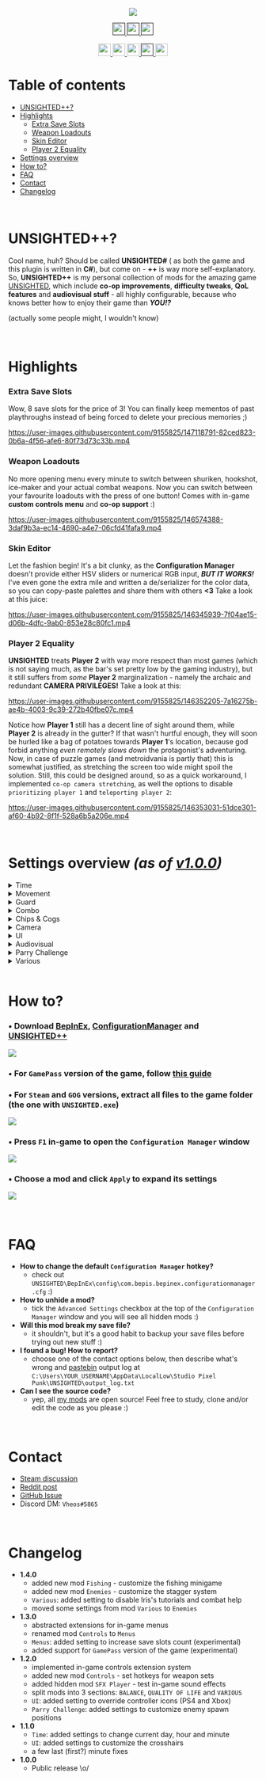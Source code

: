 <p align="center">
    <a href="">
        <img src="https://github.com/Vheos777/Mods.UNSIGHTED/blob/master/ReadmeAssets/Logo.png"/>
    </a>
</p>    

<p align="center">
    <a href="">
        <img src="https://img.shields.io/github/v/release/Vheos777/Mods.UNSIGHTED?labelColor=808080&color=404040&label=Mod" height=25/>
        <img src="https://img.shields.io/static/v1?labelColor=808080&color=404040&label=Game&message=v1.0.7.3" height=25/>
        <img src="https://img.shields.io/github/downloads/Vheos777/Mods.UNSIGHTED/total?labelColor=808080&color=404040&label=Downloads" height=25/>
    </a>
</p>
    
<p align="center">
    <a href="https://steamcommunity.com/app/1062110/discussions/0/4739473745767880713/">             
        <img src="https://img.shields.io/static/v1?logo=steam&color=0b2961&logoColor=white&label=%20&message=Steam" height=25/>
    </a>
    <a href="https://www.reddit.com/r/UNSIGHTED/comments/rkhnrg/unsighted/">   
        <img src="https://img.shields.io/static/v1?logo=reddit&color=ff4500&logoColor=white&label=%20&message=Reddit" height=25/>
    </a>
    <a href="https://github.com/Vheos777/Mods.UNSIGHTED/issues">
        <img src="https://img.shields.io/static/v1?logo=github&color=282828&logoColor=white&label=%20&message=GitHub" height=25/>
    </a>
    <a href="">   
        <img src="https://img.shields.io/static/v1?logo=discord&color=657ac7&logoColor=white&label=%20&message=Vheos%235865" height=25/>
    </a>
    <a href="https://ko-fi.com/vheos777">
        <img src="https://img.shields.io/static/v1?logo=kofi&color=ff5e5b&logoColor=white&label=%20&message=Ko-fi" height="25"/>
    </a>
</p>



# Table of contents
- [UNSIGHTED++?](https://github.com/Vheos777/Mods.UNSIGHTED#unsighted)
- [Highlights](https://github.com/Vheos777/Mods.UNSIGHTED#highlights)
  - [Extra Save Slots](https://github.com/Vheos777/Mods.UNSIGHTED#extra-save-slots)
  - [Weapon Loadouts](https://github.com/Vheos777/Mods.UNSIGHTED#weapon-loadouts)
  - [Skin Editor ](https://github.com/Vheos777/Mods.UNSIGHTED#skin-editor)
  - [Player 2 Equality](https://github.com/Vheos777/Mods.UNSIGHTED#player-2-equality)
- [Settings overview](https://github.com/Vheos777/Mods.UNSIGHTED#settings-overview-as-of-v100)
- [How to?](https://github.com/Vheos777/Mods.UNSIGHTED#how-to)
- [FAQ](https://github.com/Vheos777/Mods.UNSIGHTED#faq)
- [Contact](https://github.com/Vheos777/Mods.UNSIGHTED#contact)
- [Changelog](https://github.com/Vheos777/Mods.UNSIGHTED#changelog)
<br/>



# UNSIGHTED++?
Cool name, huh? Should be called **UNSIGHTED#** ( as both the game and this plugin is written in **C#**), but come on - **++** is way more self-explanatory.  
So, **UNSIGHTED++** is my personal collection of mods for the amazing game [UNSIGHTED](https://store.steampowered.com/app/1062110/UNSIGHTED/), which include **co-op improvements**, **difficulty tweaks**, **QoL features** and **audiovisual stuff** - all highly configurable, because who knows better how to enjoy their game than ***YOU!?***

(actually some people might, I wouldn't know)
<br/><br/><br/>



# Highlights

### Extra Save Slots
Wow, 8 save slots for the price of 3! You can finally keep mementos of past playthroughs instead of being forced to delete your precious memories ;)

https://user-images.githubusercontent.com/9155825/147118791-82ced823-0b6a-4f56-afe6-80f73d73c33b.mp4

### Weapon Loadouts
No more opening menu every minute to switch between shuriken, hookshot, ice-maker and your actual combat weapons. Now you can switch between your favourite loadouts with the press of one button! Comes with in-game **custom controls menu** and **co-op support** :)

https://user-images.githubusercontent.com/9155825/146574388-3daf9b3a-ec14-4690-a4e7-06cfd41fafa9.mp4

### Skin Editor
Let the fashion begin! It's a bit clunky, as the **Configuration Manager** doesn't provide either HSV sliders or numerical RGB input, ***BUT IT WORKS!*** I've even gone the extra mile and written a de/serializer for the color data, so you can copy-paste palettes and share them with others **<3** Take a look at this juice:

https://user-images.githubusercontent.com/9155825/146345939-7f04ae15-d06b-4dfc-9ab0-853e28c80fc1.mp4

### Player 2 Equality
**UNSIGHTED** treats **Player 2** with way more respect than most games (which is  not saying much, as the bar's set pretty low by the gaming industry), but it still suffers from *some* **Player 2** marginalization - namely the archaic and redundant **CAMERA PRIVILEGES!** Take a look at this:

https://user-images.githubusercontent.com/9155825/146352205-7a16275b-ae4b-4003-9c39-272b40fbe07c.mp4

Notice how **Player 1** still has a decent line of sight around them, while **Player 2** is already in the gutter? If that wasn't hurtful enough, they will soon be hurled like a bag of potatoes towards **Player 1**'s location, because god forbid anything *even remotely slows down* the protagonist's adventuring. Now, in case of puzzle games (and metroidvania is partly that) this is somewhat justified, as stretching the screen too wide might spoil the solution. Still, this could be designed around, so as a quick workaround, I implemented `co-op camera stretching`, as well the options to disable `prioritizing player 1` and `teleporting player 2`:

https://user-images.githubusercontent.com/9155825/146353031-51dce301-af60-4b92-8f1f-528a6b5a206e.mp4

<br/>



# Settings overview *(as of [v1.0.0](https://github.com/Vheos777/Mods.UNSIGHTED/releases/tag/v1.0.0))*
<details>
    <summary>Time</summary>

- Change the whole engine speed
- Change the in-game timer speed
- Change the cinematic framestop / slowmo
- Override current day, hour and minute

![](https://github.com/Vheos777/Mods.UNSIGHTED/blob/master/ReadmeAssets/Config%20Screenshots/Time.png)
</details>

<details>
    <summary>Movement</summary>

- Change move/run speed 
- Change run/spin stamina drain 
- Customize `Runner Chip`

![](https://github.com/Vheos777/Mods.UNSIGHTED/blob/master/ReadmeAssets/Config%20Screenshots/Movement.png)
</details>

<details>
    <summary>Guard</summary>

- Change perfect and normal parry windows 
- Guard longer by holding the button 
- Guard without melee weapons 

![](https://github.com/Vheos777/Mods.UNSIGHTED/blob/master/ReadmeAssets/Config%20Screenshots/Guard.png)
</details>

<details>
    <summary>Combo</summary>

- Change combo duration and decrease rate 
- Change combo gain values per weapon type 
- Change syringe gained along with combo

![](https://github.com/Vheos777/Mods.UNSIGHTED/blob/master/ReadmeAssets/Config%20Screenshots/Combo.png)
</details>

<details>
    <summary>Chips & Cogs</summary>

- Change starting chip slots and unlock costs 
- Change number of cog slots 
- Limit number of active cog types

![](https://github.com/Vheos777/Mods.UNSIGHTED/blob/master/ReadmeAssets/Config%20Screenshots/ChipsAndCogs.png)
</details>

<details>
    <summary>Camera</summary>

- Change camera zoom to see more 
- Enable co-op screen stretching 
- Put an end to player 2's oppression

![](https://github.com/Vheos777/Mods.UNSIGHTED/blob/master/ReadmeAssets/Config%20Screenshots/Camera.png)
</details>

<details>
    <summary>UI</summary>

- Hide combat popups 
- Hide current day / time 
- Customize crosshair 
- Customize combo display

![](https://github.com/Vheos777/Mods.UNSIGHTED/blob/master/ReadmeAssets/Config%20Screenshots/UI.png)
</details>

<details>
    <summary>Audiovisual</summary>

- Brighten up dark areas 
- Customize Alma's color palette 
- Change volume / pitch of menu SFX

![](https://github.com/Vheos777/Mods.UNSIGHTED/blob/master/ReadmeAssets/Config%20Screenshots/Audiovisual.png)
</details>

<details>
    <summary>Parry Challenge</summary>
    
- Change spawns and thresholds for each wave
- Change thresholds for getting rewards
- Try out the 5 predefined presets
    
![](https://github.com/Vheos777/Mods.UNSIGHTED/blob/master/ReadmeAssets/Config%20Screenshots/ParryChallenge.png)
</details>

<details>
    <summary>Various</summary>    

- Skip 30sec of intro logos 
- Customize the `Stamina Heal` move
- Scale enemies' and bosses' HP 
- Make enemies in groups attack more often

![](https://github.com/Vheos777/Mods.UNSIGHTED/blob/master/ReadmeAssets/Config%20Screenshots/Various.png)
</details>
<br/>



# How to?
### • Download [BepInEx](https://github.com/BepInEx/BepInEx/releases/latest/), [ConfigurationManager](https://github.com/BepInEx/BepInEx.ConfigurationManager/releases/latest) and [UNSIGHTED++](https://github.com/Vheos777/Mods.UNSIGHTED/releases/latest)

![](https://github.com/Vheos777/Mods.UNSIGHTED/blob/master/ReadmeAssets/HowTo/DownloadFiles.png)

### • For `GamePass` version of the game, follow [this guide](https://www.reddit.com/r/NoMansSkyTheGame/comments/h9z1bd/how_to_mod_xbox_game_pass_nms)
### • For `Steam` and `GOG` versions, extract all files to the game folder (the one with `UNSIGHTED.exe`)

![](https://github.com/Vheos777/Mods.UNSIGHTED/blob/master/ReadmeAssets/HowTo/ExtractFiles.png)

### • Press `F1` in-game to open the `Configuration Manager` window

![](https://github.com/Vheos777/Mods.UNSIGHTED/blob/master/ReadmeAssets/HowTo/ConfigurationManager.png)

### • Choose a mod and click `Apply` to expand its settings

![](https://github.com/Vheos777/Mods.UNSIGHTED/blob/master/ReadmeAssets/HowTo/SettingDescription.png)
<br/><br/><br/>



# FAQ
- **How to change the default `Configuration Manager` hotkey?**
    - check out `UNSIGHTED\BepInEx\config\com.bepis.bepinex.configurationmanager.cfg` :)
- **How to unhide a mod?**
    - tick the `Advanced Settings` checkbox at the top of the `Configuration Manager` window and you will see all hidden mods :)
- **Will this mod break my save file?**
    - it shouldn't, but it's a good habit to backup your save files before trying out new stuff :)
- **I found a bug! How to report?**
    - choose one of the contact options below, then describe what's wrong and [pastebin](https://pastebin.com/) output log at `C:\Users\YOUR_USERNAME\AppData\LocalLow\Studio Pixel Punk\UNSIGHTED\output_log.txt`
- **Can I see the source code?**
    - yep, all [my mods](https://github.com/stars/Vheos777/lists/mods) are open source! Feel free to study, clone and/or edit the code as you please :)
<br/><br/><br/>



# Contact
- [Steam discussion](https://steamcommunity.com/app/1062110/discussions/0/4739473745767880713/)
- [Reddit post](https://www.reddit.com/r/UNSIGHTED/comments/rkhnrg/unsighted/)
- [GitHub Issue](https://github.com/Vheos777/Mods.UNSIGHTED/issues)
- Discord DM: `Vheos#5865`
<br/><br/><br/>



# Changelog
- **1.4.0**
    - added new mod `Fishing` - customize the fishing minigame
    - added new mod `Enemies` - customize the stagger system
    - `Various`: added setting to disable Iris's tutorials and combat help
    - moved some settings from mod `Various` to `Enemies`
- **1.3.0**
    - abstracted extensions for in-game menus
    - renamed mod `Controls` to `Menus`
    - `Menus`: added setting to increase save slots count (experimental)
    - added support for `GamePass` version of the game (experimental)
- **1.2.0**
    - implemented in-game controls extension system
    - added new mod `Controls` - set hotkeys for weapon sets
    - added hidden mod `SFX Player` - test in-game sound effects
    - split mods into 3 sections: `BALANCE`, `QUALITY OF LIFE` and `VARIOUS`
    - `UI`: added setting to override controller icons (PS4 and Xbox)
    - `Parry Challenge`: added settings to customize enemy spawn positions    
- **1.1.0**
    - `Time`: added settings to change current day, hour and minute
    - `UI`: added settings to customize the crosshairs
    - a few last (first?) minute fixes
- **1.0.0**
    - Public release \o/
